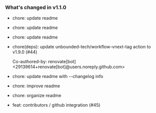 ### What's changed in v1.1.0

* chore: update readme
* chore: update readme
* chore: update readme
* chore(deps): update unbounded-tech/workflow-vnext-tag action to v1.9.0 (#44)

  Co-authored-by: renovate[bot] <29139614+renovate[bot]@users.noreply.github.com>
* chore: update readme with --changelog info
* chore: improve readme
* chore: organize readme
* feat: contributors / github integration (#45)
